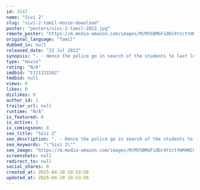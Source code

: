 ```yaml
---
id: 3147
name: "Sivi 2"
slug: "sivi-2-tamil-movie-download"
poster: "posters/sivi-2-tamil-2022.jpg"
remote_poster: "https://m.media-amazon.com/images/M/MV5BMGFiODc4YzctYmM4NC00YzM1LWI4ZTItNmFlNTJkOGVhNWY3XkEyXkFqcGdeQXVyMTA4MzQ4NzMw._V1_SX300.jpg"
original_language: "Tamil"
dubbed_in: null
released_date: "22 Jul 2022"
synopsis: ". - Hence the police go in search of the students to last located area - There they find the belongings of the students.(cell phones , cameras) Now are the footages and videos are real? Or is it a prank. Wait and watch the guess."
type: "movie"
rating: "N/A"
imdbid: "tt21331502"
tmdbid: null
views: 0
likes: 0
dislikes: 0
author_id: 1
trailer_url: null
runtime: "N/A"
is_featured: 0
is_active: 1
is_comingsoon: 0
seo_title: "Sivi 2"
seo_description: ". - Hence the police go in search of the students to last located area - There they find the belongings of the students.(cell phones , cameras) Now are the footages and videos are real? Or is it a prank. Wait and watch the guess."
seo_keywords: "\"Sivi 2\""
seo_image: "https://m.media-amazon.com/images/M/MV5BMGFiODc4YzctYmM4NC00YzM1LWI4ZTItNmFlNTJkOGVhNWY3XkEyXkFqcGdeQXVyMTA4MzQ4NzMw._V1_SX300.jpg"
screenshots: null
redirect_to: null
social_shares: 0
created_at: 2025-04-10 19:53:56
updated_at: 2025-04-10 19:53:56
---
```



